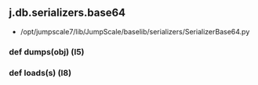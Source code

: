 ## j.db.serializers.base64

- /opt/jumpscale7/lib/JumpScale/baselib/serializers/SerializerBase64.py

### def dumps(obj) (l5)

### def loads(s) (l8)

